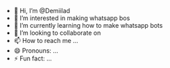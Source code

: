 - 👋 Hi, I’m @Demiilad
- 👀 I’m interested in making whatsapp bos
- 🌱 I’m currently learning how to make whatsapp bots
- 💞️ I’m looking to collaborate on 
- 📫 How to reach me ...
- 😄 Pronouns: ...
- ⚡ Fun fact: ...

<!---
Demiilad/Demiilad is a ✨ special ✨ repository because its `README.md` (this file) appears on your GitHub profile.
You can click the Preview link to take a look at your changes.
--->
